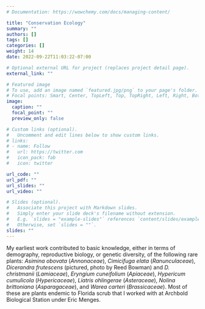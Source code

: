 ```yaml
---
# Documentation: https://wowchemy.com/docs/managing-content/

title: "Conservation Ecology"
summary: ""
authors: []
tags: []
categories: []
weight: 14
date: 2022-09-22T11:03:22-07:00

# Optional external URL for project (replaces project detail page).
external_link: ""

# Featured image
# To use, add an image named `featured.jpg/png` to your page's folder.
# Focal points: Smart, Center, TopLeft, Top, TopRight, Left, Right, BottomLeft, Bottom, BottomRight.
image:
  caption: ""
  focal_point: ""
  preview_only: false

# Custom links (optional).
#   Uncomment and edit lines below to show custom links.
# links:
# - name: Follow
#   url: https://twitter.com
#   icon_pack: fab
#   icon: twitter

url_code: ""
url_pdf: ""
url_slides: ""
url_video: ""

# Slides (optional).
#   Associate this project with Markdown slides.
#   Simply enter your slide deck's filename without extension.
#   E.g. `slides = "example-slides"` references `content/slides/example-slides.md`.
#   Otherwise, set `slides = ""`.
slides: ""
---
```

My earliest work contributed to basic knowledge, either in terms of demography, reproductive biology, or genetic diversity, of the following rare plants: _Asimina obovata_ (_Annonaceae_), _Cimicifuga elata_ (_Ranunculaceae_), _Dicerandra frutescens_ (pictured, photo by Reed Bowman) and _D. christmanii_ (_Lamiaceae_), _Eryngium cuneifolium_ (_Apiaceae_), _Hypericum cumulicola_ (_Hypericaceae_), _Liatris ohlingerae_ (_Asteraceae_), _Nolina brittoniana_ (_Asparagaceae_), and _Warea carteri_ (_Brassicaceae_). Most of these are plants endemic to Florida scrub that I worked with at Archbold Biological Station under Eric Menges.
